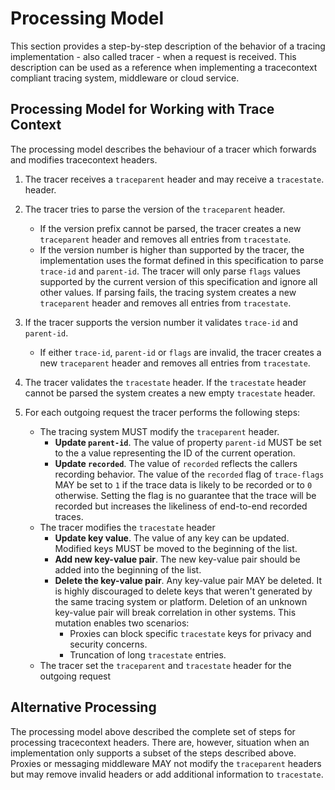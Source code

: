 # Processing Model

This section provides a step-by-step description of the behavior of a tracing implementation - also called tracer -  when a request is received. This description can be used as a reference when implementing a tracecontext compliant tracing system, middleware or cloud service.

## Processing Model for Working with Trace Context

The processing model describes the behaviour of a tracer which forwards and modifies
tracecontext headers.

1. The tracer receives a `traceparent` header and may receive a `tracestate`. header.
2. The tracer tries to parse the version of the `traceparent` header.
   - If the version prefix cannot be parsed, the tracer creates a new `traceparent`
     header and removes all entries from `tracestate`.
   - If the version number is higher than supported by the tracer,
  the implementation uses the format defined in this specification to parse
  `trace-id` and `parent-id`. The tracer will only parse `flags` values
  supported by the current version of this specification and ignore all other
  values. If parsing fails, the tracing system creates a new `traceparent` header
  and removes all entries from `tracestate`.

3. If the tracer supports the version number it validates `trace-id`
and `parent-id`.
   - If either `trace-id`, `parent-id` or `flags`  are invalid,  the tracer
   creates a new `traceparent` header and removes all entries from `tracestate`.

4. The tracer validates the `tracestate` header. If the `tracestate` header cannot be parsed the system creates a new empty `tracestate` header.

5. For each outgoing request the tracer performs the following steps:

   - The tracing system MUST modify the `traceparent` header.
        - **Update `parent-id`**. The value of property `parent-id` MUST be set to        the a value representing the ID of the current operation.
        -  **Update `recorded`**. The value of `recorded` reflects the callers
            recording behavior. The value of the `recorded` flag of `trace-flags`
            MAY be set to `1` if the trace data is likely to be recorded or to `0` otherwise. Setting the flag is no guarantee that the trace will be recorded but increases the likeliness of end-to-end recorded traces.
    - The tracer modifies the `tracestate` header
        - **Update key value**. The value of any key can be updated. Modified keys
        MUST be moved to the beginning of the list. 
        - **Add new key-value pair**. The new key-value pair should be added into
        the beginning of the list.
        - **Delete the key-value pair**. Any key-value pair MAY be deleted. It is
        highly discouraged to delete keys that weren't generated by the same tracing
        system or platform. Deletion of an unknown key-value pair will break
        correlation in other systems. This mutation enables two scenarios:
            - Proxies can block specific `tracestate` keys for privacy and security
            concerns.
            - Truncation of long `tracestate` entries.
    - The tracer set the `traceparent` and `tracestate` header for the outgoing request


## Alternative Processing

The processing model above described the complete set of steps for processing tracecontext headers. There are, however, situation when an implementation only supports a subset of the steps described above. Proxies or messaging middleware MAY not modify the `traceparent` headers but may remove invalid headers or add additional information to `tracestate`. 
